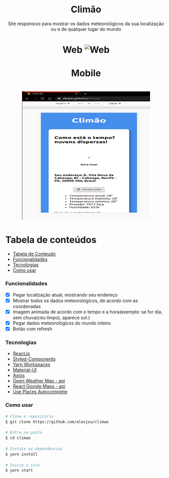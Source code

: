 <h1 align="center">Climão</h1>

<p align="center">Site responsivo para mostrar os dados meteorológicos da sua localização ou e de qualquer lugar do mundo</p>

<h1 align="center">
Web
  <img
    alt="Web"
    src="/src/assets/screenshots/web.gif"
  />
  </h1>
  <h1 align="center">
  Mobile
  </h1>
  <h1 align="center">
  <img
    alt="Mobile"
    src="/src/assets/screenshots/mobile.gif"
    height=400
    width=400
  />
</h1>

# Tabela de conteúdos

<!--ts-->

- [Tabela de Conteudo](#tabela-de-conteudo)
- [Funcionalidades](#Funcionalidades)
- [Tecnologias](#Tecnologias)
- [Como usar](#como-usar)
<!--te-->

### Funcionalidades

- [x] Pegar localização atual, mostrando seu endereço
- [x] Mostrar todos os dados meteorológicos, de acordo com as coordenadas
- [x] Imagem animada de acordo com o tempo e a hora(exemplo: se for dia, sem chuva(céu limpo), aparece sol.)
- [x] Pegar dados meteorológicos do mundo inteiro
- [x] Botão com refresh

### Tecnologias

- [ReactJs](https://pt-br.reactjs.org/)
- [Styled-Components](https://styled-components.com/)
- [Yarn Workspaces](https://classic.yarnpkg.com/en/docs/workspaces/)
- [Material-UI](https://material-ui.com/pt/)
- [Axios](https://github.com/axios/axios) 
- [Open Weather Map - api](https://openweathermap.org/api)
- [React Google Maps - api](https://www.npmjs.com/package/@react-google-maps/api)
- [Use Places Autocomplete](https://www.npmjs.com/package/use-places-autocomplete)

### Como usar

```bash
# Clone o repositório
$ git clone https://github.com/alexjou/climao

# Entre na pasta
$ cd climao

# Instale as dependencias
$ yarn install

# Inicie o site
$ yarn start
```
